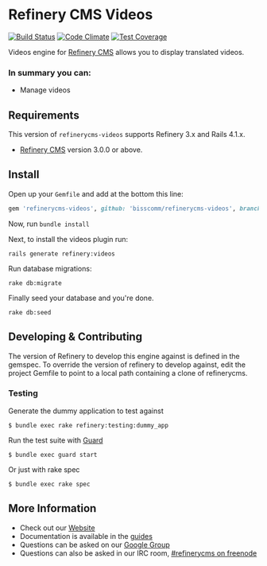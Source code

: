 # Refinery CMS Videos

[![Build Status](https://travis-ci.org/bisscomm/refinerycms-videos.svg?branch=master)](https://travis-ci.org/refinery/refinerycms) [![Code Climate](https://codeclimate.com/github/bisscomm/refinerycms-videos/badges/gpa.svg)](https://codeclimate.com/github/bisscomm/refinerycms-videos) [![Test Coverage](https://codeclimate.com/github/bisscomm/refinerycms-videos/badges/coverage.svg)](https://codeclimate.com/github/bisscomm/refinerycms-videos/coverage)

Videos engine for [Refinery CMS](http://refinerycms.com) allows you to display translated videos.

### In summary you can:
* Manage videos

## Requirements

This version of `refinerycms-videos` supports Refinery 3.x and Rails 4.1.x.

* [Refinery CMS](http://refinerycms.com) version 3.0.0 or above.

## Install

Open up your ``Gemfile`` and add at the bottom this line:

```ruby
gem 'refinerycms-videos', github: 'bisscomm/refinerycms-videos', branch: 'master'
```

Now, run ``bundle install``

Next, to install the videos plugin run:

    rails generate refinery:videos

Run database migrations:

    rake db:migrate

Finally seed your database and you're done.

    rake db:seed

## Developing & Contributing

The version of Refinery to develop this engine against is defined in the gemspec. To override the version of refinery to develop against, edit the project Gemfile to point to a local path containing a clone of refinerycms.

### Testing

Generate the dummy application to test against

    $ bundle exec rake refinery:testing:dummy_app

Run the test suite with [Guard](https://github.com/guard/guard)

    $ bundle exec guard start

Or just with rake spec

    $ bundle exec rake spec


## More Information
* Check out our [Website](http://refinerycms.com/)
* Documentation is available in the [guides](http://refinerycms.com/guides)
* Questions can be asked on our [Google Group](http://group.refinerycms.org)
* Questions can also be asked in our IRC room, [#refinerycms on freenode](irc://irc.freenode.net/refinerycms)